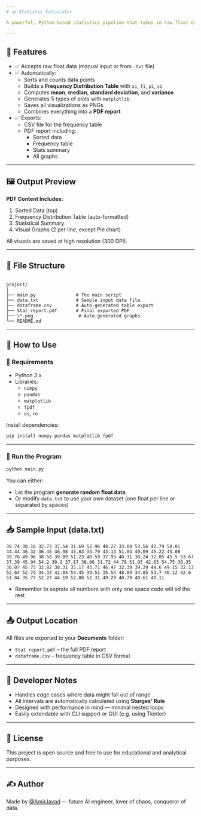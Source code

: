 ```yaml
---
# 📊 Statistic Calculator

A powerful, Python-based statistics pipeline that takes in raw float data, builds a full frequency distribution table, calculates statistical values (mean, median, standard deviation, variance), generates visualizations (line, bar, histogram, scatter, pie), and exports it all into a clean PDF report.

---
```


## 🔧 Features

- ✅ Accepts raw float data (manual input or from `.txt` file)
- ✅ Automatically:
  - Sorts and counts data points
  - Builds a **Frequency Distribution Table** with `xi`, `fi`, `pi`, `si`
  - Computes **mean**, **median**, **standard deviation**, and **variance**
  - Generates 5 types of plots with `matplotlib`
  - Saves all visualizations as PNGs
  - Combines everything into a **PDF report**
- ✅ Exports:
  - CSV file for the frequency table
  - PDF report including:
    - Sorted data
    - Frequency table
    - Stats summary
    - All graphs

---

## 🖼️ Output Preview

**PDF Content Includes:**
1. Sorted Data (top)
2. Frequency Distribution Table (auto-formatted)
3. Statistical Summary
4. Visual Graphs (2 per line, except Pie chart)

All visuals are saved at high resolution (300 DPI).

---

## 📁 File Structure

```

project/
│
├── main.py               # The main script
├── data.txt              # Sample input data file
├── dataframe.csv         # Auto-generated table export
├── Stat report.pdf       # Final exported PDF
├── \*.png                 # Auto-generated graphs
└── README.md

````

---

## 🧪 How to Use

### 📌 Requirements

- Python 3.x
- Libraries:
  - `numpy`
  - `pandas`
  - `matplotlib`
  - `fpdf`
  - `os`, `re`

Install dependencies:
```bash
pip install numpy pandas matplotlib fpdf
````

---

### 🚀 Run the Program

```bash
python main.py
```

You can either:

* Let the program **generate random float data**
* Or modify `data.txt` to use your own dataset (one float per line or separated by spaces)

---

## 📥 Sample Input (data.txt)

```
38.74 38.16 32.73 37.54 31.69 52.96 48.27 33.04 53.56 42.79 50.01 44.44 46.32 36.45 46.98 45.83 33.79 43.13 51.04 49.09 45.22 45.08 39.76 49.96 38.58 39.09 51.23 40.59 37.93 40.31 38.24 32.05 45.5 53.67 37.39 45.94 54.2 30.2 37.17 30.86 31.72 44.78 51.95 42.65 54.75 30.35 36.07 45.75 32.82 38.31 35.17 43.71 46.47 32.39 39.29 44.6 49.15 32.13 52.64 52.74 34.33 42.04 54.45 39.51 35.54 48.89 34.85 53.7 46.12 42.6 51.84 35.77 52.27 44.19 52.88 52.31 49.29 40.79 48.61 40.11

```
* Remember to seprate all numbers with only one space code will od the rest 
---

## 📤 Output Location

All files are exported to your **Documents** folder:

* `Stat report.pdf` – the full PDF report
* `dataframe.csv` – frequency table in CSV format

---

## 🧠 Developer Notes

* Handles edge cases where data might fall out of range
* All intervals are automatically calculated using **Sturges' Rule**
* Designed with performance in mind — minimal nested loops
* Easily extendable with CLI support or GUI (e.g. using Tkinter)

---

## 📜 License

This project is open source and free to use for educational and analytical purposes.

---

## ✍️ Author

Made by [@AmirJavad](https://github.com/your-username) — future AI engineer, lover of chaos, conqueror of data.


